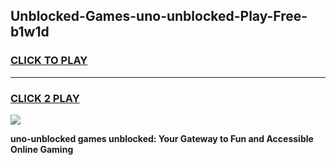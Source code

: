 
## Unblocked-Games-uno-unblocked-Play-Free-b1w1d
<h3>
<a href="https://premium76.site?title=uno-unblocked&ref=10A">CLICK TO PLAY</a></h3>
<hr>

<h3>
<a href="https://premium76.site?title=uno-unblocked&ref=10A">CLICK 2 PLAY</a>
  
</h3>

<a href="https://premium76.site?title=uno-unblocked&ref=10A"><img src="https://clearcache.store/games.png"></a>


**uno-unblocked games unblocked: Your Gateway to Fun and Accessible Online Gaming**
